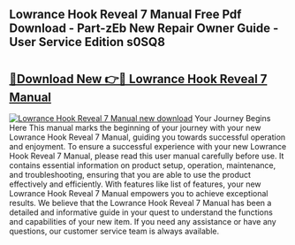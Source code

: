 ## Lowrance Hook Reveal 7 Manual Free Pdf Download - Part-zEb New Repair Owner Guide - User Service Edition s0SQ8

# <h2><a href="http://bc41654.oget.top/?id=Lowrance+Hook+Reveal+7+Manual">🔗Download New 👉🔴 Lowrance Hook Reveal 7 Manual</a></h2>

[![Lowrance Hook Reveal 7 Manual new download](https://i.imgur.com/5g1atiW.png)](http://bc41654.oget.top/?id=Lowrance+Hook+Reveal+7+Manual)
Your Journey Begins Here This manual marks the beginning of your journey with your new Lowrance Hook Reveal 7 Manual, guiding you towards successful operation and enjoyment. To ensure a successful experience with your new Lowrance Hook Reveal 7 Manual, please read this user manual carefully before use. It contains essential information on product setup, operation, maintenance, and troubleshooting, ensuring that you are able to use the product effectively and efficiently. With features like list of features, your new Lowrance Hook Reveal 7 Manual empowers you to achieve exceptional results. We believe that the Lowrance Hook Reveal 7 Manual has been a detailed and informative guide in your quest to understand the functions and capabilities of your new item. If you need any assistance or have any questions, our customer service team is always available.
